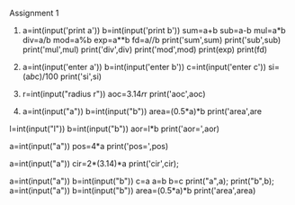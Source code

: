 Assignment 1            

1) a=int(input('print a'))
   b=int(input('print b'))
   sum=a+b
   sub=a-b
   mul=a*b
   div=a/b
   mod=a%b
   exp=a**b
   fd=a//b
   print('sum',sum)
   print('sub',sub)
   print('mul',mul)
   print('div',div)
   print('mod',mod)
   print(exp)
   print(fd)


2) a=int(input('enter a'))
   b=int(input('enter b'))
   c=int(input('enter c'))
   si=(a*b*c)/100
   print('si',si)


3) r=int(input("radius r"))
   aoc=3.14*r*r
   print('aoc',aoc)










5) a=int(input("a"))
   b=int(input("b"))
   area=(0.5*a)*b
   print('area',are

l=int(input("l"))
b=int(input("b"))
aor=l*b
print('aor=',aor)



a=int(input("a"))
pos=4*a
print('pos=',pos)

a=int(input("a"))
cir=2*(3.14)*a
print('cir',cir);


a=int(input("a"))
b=int(input("b"))
c=a
a=b
b=c
print("a",a);
print("b",b); 
 a=int(input("a"))
b=int(input("b"))
area=(0.5*a)*b
print('area',area)
